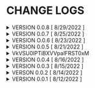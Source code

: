 # CHANGE LOGS

<details>

<summary>VERSION 0.0.8 [ 8/29/2022 ]</summary>

<img src="../.gitbook/assets/added.png" alt="" data-size="line">Added Cross-Testing Clearances

<img src="../.gitbook/assets/changed.png" alt="" data-size="line">Updated information on some SCPs

<img src="../.gitbook/assets/added.png" alt="" data-size="line">Added information for [SCP-131-C](../documentation/scp-list/safe/scp-131-eyepods.md#scp-131-c-or-cyan)

</details>

<details>

<summary>VERSION 0.0.7 [ 8/25/2022 ]</summary>

<img src="../.gitbook/assets/changed.png" alt="" data-size="line">Updated information on [SCP-500](../documentation/scp-list/safe/scp-500-panacea.md)

<img src="../.gitbook/assets/changed.png" alt="" data-size="line">Authors has been updated

</details>

<details>

<summary>VERSION O.0.6 [ 8/23/2022 ]</summary>

<img src="../.gitbook/assets/added.png" alt="" data-size="line">Added [SCP-662](../documentation/scp-list/euclid/scp-662-mr.-deeds.md)

<img src="../.gitbook/assets/added.png" alt="" data-size="line">Added [SCP-4966](../documentation/scp-list/safe/scp-4966-pillow-pet.md)

<img src="../.gitbook/assets/added.png" alt="" data-size="line">Added [SCP-2398](../documentation/scp-list/euclid/scp-2398-a-really-good-bat.md)

</details>

<details>

<summary>VERSION 0.0.5 [ 8/21/2022 ]</summary>

<img src="../.gitbook/assets/added.png" alt="" data-size="line">Added [SCP-500 "Panacea"](../documentation/scp-list/safe/scp-500-panacea.md) to the database

<img src="../.gitbook/assets/changed.png" alt="" data-size="line">Updated testing restrictions on **all SCPs**

<img src="../.gitbook/assets/changed.png" alt="" data-size="line">Updated Editors, and Authors

</details>

<details>

<summary>VkVSU0lPTiBXVVpaIFRST0xM</summary>

VE9EQVkgV1VaWiBBTkQgVEhFIFNDRCBDT01NQU5EIFNUQVJURUQgVEhFIEhBWk1BVCBHQU5H

</details>

<details>

<summary>VERSION 0.0.4 [ 8/16/2022 ]</summary>

<img src="../.gitbook/assets/removed.png" alt="" data-size="line">Removed `Testing Logs` page

<img src="../.gitbook/assets/added.png" alt="" data-size="line">Added [Test Logs](../documentation/scp-list/safe/scp-131-eyepods.md#test-logs) to SCP-131

<img src="../.gitbook/assets/added.png" alt="" data-size="line">Added [Test Logs](../documentation/scp-list/safe/scp-1200-tastes-like-chewing-gum.md#test-logs) to SCP-1200

<img src="../.gitbook/assets/changed.png" alt="" data-size="line">Updated [SCP-131-B](../documentation/scp-list/safe/scp-131-eyepods.md#scp-131-b-or-black)

<img src="../.gitbook/assets/changed.png" alt="" data-size="line">Updated SCP-008 information

</details>

<details>

<summary>VERSION 0.0.3 [ 8/15/2022 ]</summary>

<img src="../.gitbook/assets/changed.png" alt="" data-size="line">Updated database clearance on [information page](../)

</details>

<details>

<summary>VERSON 0.0.2 [ 8/14/2022 ]</summary>

<img src="../.gitbook/assets/added.png" alt="" data-size="line">Added guirod1 to [Authors](command-members.md)

<img src="../.gitbook/assets/added.png" alt="" data-size="line">MTF ranking SC-3+ have been given access

<img src="../.gitbook/assets/added.png" alt="" data-size="line">Executive Personnel ranking SC-3+ have been given access

<img src="../.gitbook/assets/changed.png" alt="" data-size="line">[SCP-008](../documentation/scp-list/euclid/scp-008-zombie-plague.md) has been updated

<img src="../.gitbook/assets/changed.png" alt="" data-size="line">[SCP-409](../documentation/scp-list/keter/scp-409-contagious-crystal.md) clearance updated from <mark style="color:purple;">Senior Researcher</mark> to <mark style="color:purple;">Lead Researcher</mark>

<img src="../.gitbook/assets/added.png" alt="" data-size="line">Interview logs added

</details>

<details>

<summary>VERSION 0.0.1 [ 8/12/2022 ]</summary>

<img src="../.gitbook/assets/added.png" alt="" data-size="line"> Creation of the Science Database

<img src="../.gitbook/assets/added.png" alt="" data-size="line">SCP Clearances, Maximum Class-D, and Locations

<img src="../.gitbook/assets/changed.png" alt="" data-size="line">SCP-131-B is now \[REDACTED] on ███ ██████████████ orders

<img src="../.gitbook/assets/removed.png" alt="" data-size="line">Temporary placeholder SCPs from <mark style="color:yellow;"></mark> [<mark style="color:yellow;">Euclid</mark> ](../documentation/scp-list/euclid/)and [<mark style="color:red;">Keter</mark>](../documentation/scp-list/keter/)<mark style="color:red;"></mark>

<img src="../.gitbook/assets/added.png" alt="" data-size="line">Authors Page

<img src="../.gitbook/assets/changed.png" alt="" data-size="line">Fixed [SCP-1200](../documentation/scp-list/safe/scp-1200-tastes-like-chewing-gum.md) page showing incorrect numbers

</details>
